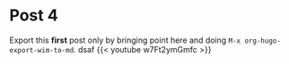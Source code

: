# Post 4


Export this **first** post only by bringing point here and doing `M-x org-hugo-export-wim-to-md`.
dsaf
{{&lt; youtube w7Ft2ymGmfc &gt;}}

